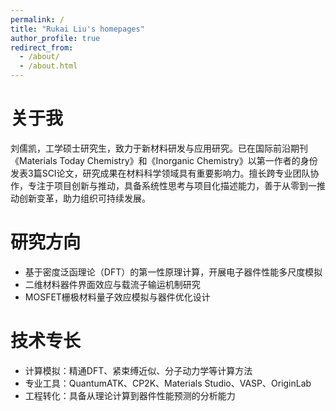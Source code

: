 ```yaml
---
permalink: /
title: "Rukai Liu's homepages"
author_profile: true
redirect_from: 
  - /about/
  - /about.html
---
```


关于我
======
刘儒凯，工学硕士研究生，致力于新材料研发与应用研究。已在国际前沿期刊《Materials Today Chemistry》和《Inorganic Chemistry》以第一作者的身份发表3篇SCI论文，研究成果在材料科学领域具有重要影响力。擅长跨专业团队协作，专注于项目创新与推动，具备系统性思考与项目化描述能力，善于从零到一推动创新变革，助力组织可持续发展。

研究方向
======
- 基于密度泛函理论（DFT）的第一性原理计算，开展电子器件性能多尺度模拟
- 二维材料器件界面效应与载流子输运机制研究
- MOSFET栅极材料量子效应模拟与器件优化设计

技术专长
======
- 计算模拟：精通DFT、紧束缚近似、分子动力学等计算方法
- 专业工具：QuantumATK、CP2K、Materials Studio、VASP、OriginLab
- 工程转化：具备从理论计算到器件性能预测的分析能力
